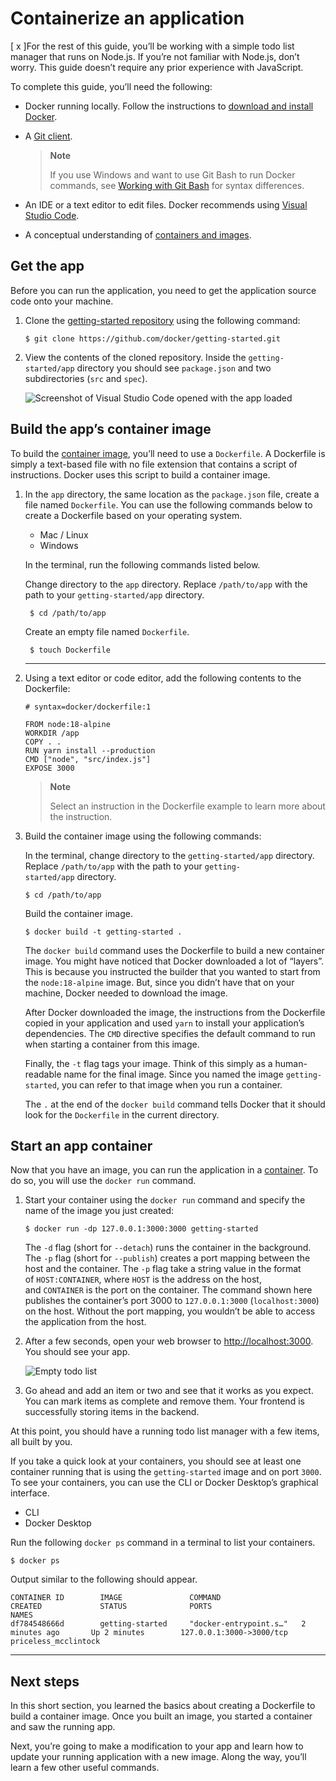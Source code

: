 # Containerize an application

[ x ]For the rest of this guide, you’ll be working with a simple todo list manager that runs on Node.js. If you’re not familiar with Node.js, don’t worry. This guide doesn’t require any prior experience with JavaScript.

To complete this guide, you’ll need the following:

- Docker running locally. Follow the instructions to [download and install Docker](https://docs.docker.com/get-docker/).
- A [Git client](https://git-scm.com/downloads).
    
    > **Note**
    > 
    > If you use Windows and want to use Git Bash to run Docker commands, see [Working with Git Bash](https://docs.docker.com/desktop/troubleshoot/topics/#working-with-git-bash) for syntax differences.
    
- An IDE or a text editor to edit files. Docker recommends using [Visual Studio Code](https://code.visualstudio.com/).
- A conceptual understanding of [containers and images](https://docs.docker.com/get-started/overview/#docker-objects).

## Get the app[](https://docs.docker.com/get-started/02_our_app/#get-the-app)

Before you can run the application, you need to get the application source code onto your machine.

1. Clone the [getting-started repository](https://github.com/docker/getting-started/tree/master) using the following command:
    
    ```
    $ git clone https://github.com/docker/getting-started.git
    ```
    
2. View the contents of the cloned repository. Inside the `getting-started/app` directory you should see `package.json` and two subdirectories (`src` and `spec`).
    
    ![Screenshot of Visual Studio Code opened with the app loaded](https://docs.docker.com/get-started/images/ide-screenshot.png)
    

## Build the app’s container image[](https://docs.docker.com/get-started/02_our_app/#build-the-apps-container-image)

To build the [container image](https://docs.docker.com/get-started/overview/#docker-objects), you’ll need to use a `Dockerfile`. A Dockerfile is simply a text-based file with no file extension that contains a script of instructions. Docker uses this script to build a container image.

1. In the `app` directory, the same location as the `package.json` file, create a file named `Dockerfile`. You can use the following commands below to create a Dockerfile based on your operating system.
    
    - Mac / Linux
    - Windows
    
    In the terminal, run the following commands listed below.
    
    Change directory to the `app` directory. Replace `/path/to/app` with the path to your `getting-started/app` directory.
    
    ```
     $ cd /path/to/app
    ```
    
    Create an empty file named `Dockerfile`.
    
    ```
     $ touch Dockerfile
    ```
    
    ---
    
2. Using a text editor or code editor, add the following contents to the Dockerfile:
    
    ```
    # syntax=docker/dockerfile:1
       
    FROM node:18-alpine
    WORKDIR /app
    COPY . .
    RUN yarn install --production
    CMD ["node", "src/index.js"]
    EXPOSE 3000
    ```
    
    > **Note**
    > 
    > Select an instruction in the Dockerfile example to learn more about the instruction.
    
3. Build the container image using the following commands:
    
    In the terminal, change directory to the `getting-started/app` directory. Replace `/path/to/app` with the path to your `getting-started/app` directory.
    
    ```
    $ cd /path/to/app
    ```
    
    Build the container image.
    
    ```
    $ docker build -t getting-started .
    ```
    
    The `docker build` command uses the Dockerfile to build a new container image. You might have noticed that Docker downloaded a lot of “layers”. This is because you instructed the builder that you wanted to start from the `node:18-alpine` image. But, since you didn’t have that on your machine, Docker needed to download the image.
    
    After Docker downloaded the image, the instructions from the Dockerfile copied in your application and used `yarn` to install your application’s dependencies. The `CMD` directive specifies the default command to run when starting a container from this image.
    
    Finally, the `-t` flag tags your image. Think of this simply as a human-readable name for the final image. Since you named the image `getting-started`, you can refer to that image when you run a container.
    
    The `.` at the end of the `docker build` command tells Docker that it should look for the `Dockerfile` in the current directory.
    

## Start an app container[](https://docs.docker.com/get-started/02_our_app/#start-an-app-container)

Now that you have an image, you can run the application in a [container](https://docs.docker.com/get-started/overview/#docker-objects). To do so, you will use the `docker run` command.

1. Start your container using the `docker run` command and specify the name of the image you just created:
    
    ```
    $ docker run -dp 127.0.0.1:3000:3000 getting-started
    ```
    
    The `-d` flag (short for `--detach`) runs the container in the background. The `-p` flag (short for `--publish`) creates a port mapping between the host and the container. The `-p` flag take a string value in the format of `HOST:CONTAINER`, where `HOST` is the address on the host, and `CONTAINER` is the port on the container. The command shown here publishes the container’s port 3000 to `127.0.0.1:3000` (`localhost:3000`) on the host. Without the port mapping, you wouldn’t be able to access the application from the host.
    
2. After a few seconds, open your web browser to [http://localhost:3000](http://localhost:3000/). You should see your app.
    
    ![Empty todo list](https://docs.docker.com/get-started/images/todo-list-empty.png)
    
3. Go ahead and add an item or two and see that it works as you expect. You can mark items as complete and remove them. Your frontend is successfully storing items in the backend.
    

At this point, you should have a running todo list manager with a few items, all built by you.

If you take a quick look at your containers, you should see at least one container running that is using the `getting-started` image and on port `3000`. To see your containers, you can use the CLI or Docker Desktop’s graphical interface.

- CLI
- Docker Desktop

Run the following `docker ps` command in a terminal to list your containers.

```
$ docker ps
```

Output similar to the following should appear.

```
CONTAINER ID        IMAGE               COMMAND                  CREATED             STATUS              PORTS                      NAMES
df784548666d        getting-started     "docker-entrypoint.s…"   2 minutes ago       Up 2 minutes        127.0.0.1:3000->3000/tcp   priceless_mcclintock
```

---

## Next steps[](https://docs.docker.com/get-started/02_our_app/#next-steps)

In this short section, you learned the basics about creating a Dockerfile to build a container image. Once you built an image, you started a container and saw the running app.

Next, you’re going to make a modification to your app and learn how to update your running application with a new image. Along the way, you’ll learn a few other useful commands.